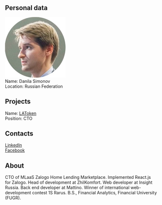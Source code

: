 ## Personal data
![danila simonov photo](photo/danila_simonov.jpg)  
Name:   Danila Simonov   
Location: Russian Federation  
## Projects 
Name: [LAToken](../projects/latoken.md)  
Position: CTO 
## Contacts
[LinkedIn](https://www.linkedin.com/in/danila-simonov-8025a961/)    
[Facebook](https://www.facebook.com/simonov.ds)    
## About
CTO of MLaaS Zalogo Home Lending Marketplace. Implemented React.js for Zalogo. Head of development at ZhilKomfort. Web developer at Insight Russia. Back end developer at Mattino. Winner of international web-development contest 1S Rarus. B.S., Financial Analytics, Financial University (FUGR).
